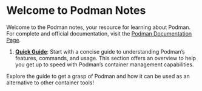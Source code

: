 # Welcome to Podman Notes

Welcome to the Podman notes, your resource for learning about Podman. For complete and official documentation, visit the [Podman Documentation Page](https://podman.io/docs).

1. **[Quick Guide](quick_guide.md)**: Start with a concise guide to understanding Podman’s features, commands, and usage. This section offers an overview to help you get up to speed with Podman’s container management capabilities.

Explore the guide to get a grasp of Podman and how it can be used as an alternative to other container tools!
